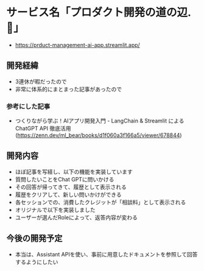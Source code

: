 # サービス名「プロダクト開発の道の辺.🤗」
- https://prduct-management-ai-app.streamlit.app/

## 開発経緯
- 3連休が暇だったので
- 非常に体系的にまとまった記事があったので

### 参考にした記事
- つくりながら学ぶ！AIアプリ開発入門 - LangChain & Streamlit による ChatGPT API 徹底活用
(https://zenn.dev/ml_bear/books/d1f060a3f166a5/viewer/678844)

## 開発内容
- ほぼ記事を写経し、以下の機能を実装しています
 - 質問したいことをChat GPTに問いかける
 - その回答が帰ってきて、履歴として表示される
 - 履歴をクリアして、新しい問いかけができる
 - 各セッションでの、消費したクレジットが「相談料」として表示される
- オリジナルで以下を実装しました
 - ユーザーが選んだRoleによって、返答内容が変わる

## 今後の開発予定
- 本当は、Assistant APIを使い、事前に用意したドキュメントを参照して回答するようにしたい